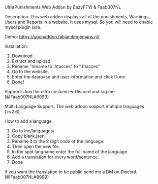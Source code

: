 UltraPunishments
Web Addon by EazyFTW & Faab007NL

Description:
This web addon displays all of the punishments, Warnings, Users and Reports in a website.
It uses mysql. So you will need to enable mysql plugin side.

Demo:
https://upunaddon.fabiandingemans.nl/

Installation:
1) Download.
2) Extract and upload.
3) Rename "rename to .htacces" to ".htacces"
4) Go to the website.
5) Enter the database and user information and click Done
6) Done!

Support:
Join the ultra customizer Discord and tag me (@Faab007NL#9999)

Multi Language Support:
The web addon support multiple languages (>v2.6)

How to add a language
1) Go to inc/languages/
2) Copy blank.json.
3) Rename it to the 2 digit code of the language.
4) Then open the new file.
5) In the spot langname enter the full name of the language
6) Add a translation for every word/sentence.
7) Done

If you want the translation to be public send me a DM on Discord. (@Faab007NL#9999)
